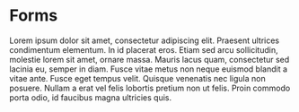 # Forms

Lorem ipsum dolor sit amet, consectetur adipiscing elit. Praesent ultrices condimentum elementum. In id placerat eros. Etiam sed arcu sollicitudin, molestie lorem sit amet, ornare massa. Mauris lacus quam, consectetur sed lacinia eu, semper in diam. Fusce vitae metus non neque euismod blandit a vitae ante. Fusce eget tempus velit. Quisque venenatis nec ligula non posuere. Nullam a erat vel felis lobortis pretium non ut felis. Proin commodo porta odio, id faucibus magna ultricies quis.